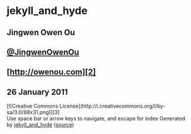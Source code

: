 # jekyll_and_hyde

## Jingwen Owen Ou
## [@JingwenOwenOu][1]
## [http://owenou.com][2]
## 26 January 2011

<div class="licence" markdown="1">
	[![Creative Commons License](http://i.creativecommons.org/l/by-sa/3.0/88x31.png)][3]
</div>

<div class="footer">
	<span class="left">Use space bar or arrow keys to navigate, and escape for index</span>
	<span class="right">Generated by <a href="https://github.com/jingweno/jekyll_and_hyde">jekyll_and_hyde</a> (<a href="https://github.com/jingweno/jekyll_and_hyde_demo">source</a>)</span>
</div>

[1]: http://twitter.com/JingwenOwenOu
[2]: http://owenou.com
[3]: http://creativecommons.org/licenses/by-sa/3.0 